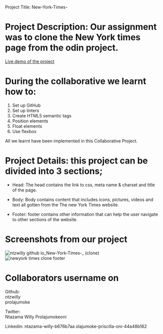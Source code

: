 Project Title: New-York-Times-

# Project Description: Our assignment was to clone the New York times page from the odin project.
[Live demo of the  project](https://ntzwilly.github.io/New-York-Times-/)
# During the collaborative we learnt how to:
 1. Set up GitHub
 2. Set up linters 
 3. Create HTML5 semantic tags
 4. Position elements
 5. Float elements
 6. Use flexbox 
 
 All we learnt have been  implemented in this Collaborative Project.
 
 # Project Details: this project can be divided into 3 sections;
- Head: The head contains the link to css, meta name & charset and title of the page.

- Body: Body contains  content that includes icons, pictures, videos and text all gotten from the The new York Times website.

- Footer: footer contains other information that can help the user navigate to other sections of the website. 
# Screenshots from our project
![ntzwilly github io_New-York-Times-_ (clone)](https://user-images.githubusercontent.com/69638013/104735204-99d07b80-5741-11eb-8581-a9fa7814d890.png)
![newyork times clone footer](https://user-images.githubusercontent.com/69638013/104735643-1cf1d180-5742-11eb-8fab-ee8cc4bf5855.png)





# Collaborators username on
Github:                    
ntzwilly             
prolajumoke           


Twitter:  
Ntazama Willy 
Prolajumokeoni 

Linkedin:
ntazama-willy-b676b7aa
olajumoke-priscilla-oni-44a48b162

